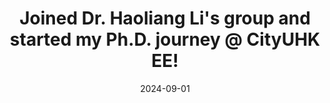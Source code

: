 ---
title: "Joined Dr. Haoliang Li's group and started my Ph.D. journey @ CityUHK EE! "
date: 2024-09-01
---